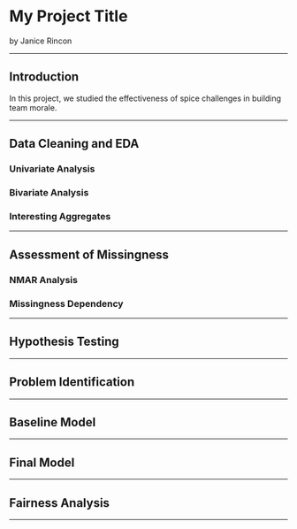 # My Project Title

by Janice Rincon

---

## Introduction

In this project, we studied the effectiveness of spice challenges in building team morale.

---

## Data Cleaning and EDA

### Univariate Analysis


### Bivariate Analysis


### Interesting Aggregates


---

## Assessment of Missingness

### NMAR Analysis

### Missingness Dependency

---

## Hypothesis Testing


---

## Problem Identification


---
## Baseline Model


---
## Final Model


---
## Fairness Analysis


---